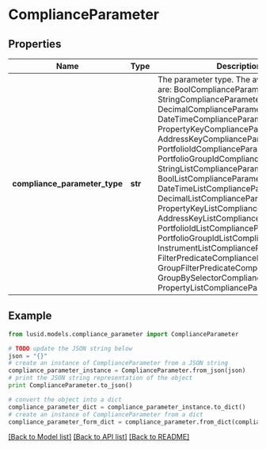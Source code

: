 # ComplianceParameter


## Properties
Name | Type | Description | Notes
------------ | ------------- | ------------- | -------------
**compliance_parameter_type** | **str** | The parameter type. The available values are: BoolComplianceParameter, StringComplianceParameter, DecimalComplianceParameter, DateTimeComplianceParameter, PropertyKeyComplianceParameter, AddressKeyComplianceParameter, PortfolioIdComplianceParameter, PortfolioGroupIdComplianceParameter, StringListComplianceParameter, BoolListComplianceParameter, DateTimeListComplianceParameter, DecimalListComplianceParameter, PropertyKeyListComplianceParameter, AddressKeyListComplianceParameter, PortfolioIdListComplianceParameter, PortfolioGroupIdListComplianceParameter, InstrumentListComplianceParameter, FilterPredicateComplianceParameter, GroupFilterPredicateComplianceParameter, GroupBySelectorComplianceParameter, PropertyListComplianceParameter | 

## Example

```python
from lusid.models.compliance_parameter import ComplianceParameter

# TODO update the JSON string below
json = "{}"
# create an instance of ComplianceParameter from a JSON string
compliance_parameter_instance = ComplianceParameter.from_json(json)
# print the JSON string representation of the object
print ComplianceParameter.to_json()

# convert the object into a dict
compliance_parameter_dict = compliance_parameter_instance.to_dict()
# create an instance of ComplianceParameter from a dict
compliance_parameter_form_dict = compliance_parameter.from_dict(compliance_parameter_dict)
```
[[Back to Model list]](../README.md#documentation-for-models) [[Back to API list]](../README.md#documentation-for-api-endpoints) [[Back to README]](../README.md)


